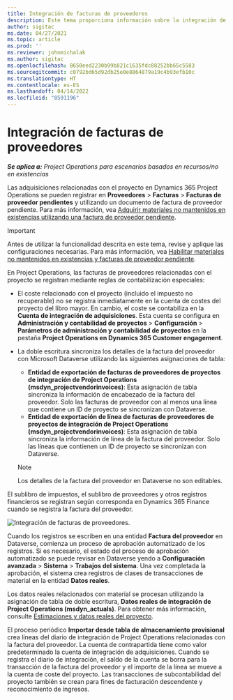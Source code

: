 ```yaml
---
title: Integración de facturas de proveedores
description: Este tema proporciona información sobre la integración de facturas del proveedor en Project Operations.
author: sigitac
ms.date: 04/27/2021
ms.topic: article
ms.prod: ''
ms.reviewer: johnmichalak
ms.author: sigitac
ms.openlocfilehash: 8650eed2230b99b821c1635fdc88252bb65c5583
ms.sourcegitcommit: c0792bd65d92db25e0e8864879a19c4b93efb10c
ms.translationtype: HT
ms.contentlocale: es-ES
ms.lasthandoff: 04/14/2022
ms.locfileid: "8591196"
---
```

# <a name="vendor-invoice-integration"></a>Integración de facturas de proveedores

_**Se aplica a:** Project Operations para escenarios basados en recursos/no en existencias_

Las adquisiciones relacionadas con el proyecto en Dynamics 365 Project Operations se pueden registrar en **Proveedores** > **Facturas** > **Facturas de proveedor pendientes** y utilizando un documento de factura de proveedor pendiente. Para más información, vea [Adquirir materiales no mantenidos en existencias utilizando una factura de proveedor pendiente](../procurement/pending-vendor-invoices.md).

> [!IMPORTANT]
> Antes de utilizar la funcionalidad descrita en este tema, revise y aplique las configuraciones necesarias. Para más información, vea [Habilitar materiales no mantenidos en existencias y facturas de proveedor pendiente](../procurement/configure-materials-nonstocked.md).

En Project Operations, las facturas de proveedores relacionadas con el proyecto se registran mediante reglas de contabilización especiales:

- El coste relacionado con el proyecto (incluido el impuesto no recuperable) no se registra inmediatamente en la cuenta de costes del proyecto del libro mayor. En cambio, el coste se contabiliza en la **Cuenta de integración de adquisiciones**. Esta cuenta se configura en **Administración y contabilidad de proyectos** > **Configuración** > **Parámetros de administración y contabilidad de proyectos** en la pestaña **Project Operations en Dynamics 365 Customer engagement**.
- La doble escritura sincroniza los detalles de la factura del proveedor con Microsoft Dataverse utilizando las siguientes asignaciones de tabla:

     - **Entidad de exportación de facturas de proveedores de proyectos de integración de Project Operations (msdyn_projectvendorinvoices)**: Esta asignación de tabla sincroniza la información de encabezado de la factura del proveedor. Solo las facturas de proveedor con al menos una línea que contiene un ID de proyecto se sincronizan con Dataverse.
     - **Entidad de exportación de línea de facturas de proveedores de proyectos de integración de Project Operations (msdyn_projectvendorinvoices)**: Esta asignación de tabla sincroniza la información de línea de la factura del proveedor. Solo las líneas que contienen un ID de proyecto se sincronizan con Dataverse.

     > [!NOTE]
     > Los detalles de la factura del proveedor en Dataverse no son editables.

El sublibro de impuestos, el sublibro de proveedores y otros registros financieros se registran según corresponda en Dynamics 365 Finance cuando se registra la factura del proveedor.

![Integración de facturas de proveedores.](media/DW7VendorInvoice.png)

Cuando los registros se escriben en una entidad **Factura del proveedor** en Dataverse, comienza un proceso de aprobación automatizado de los registros. Si es necesario, el estado del proceso de aprobación automatizado se puede revisar en Dataverse yendo a **Configuración avanzada** > **Sistema** > **Trabajos del sistema**. Una vez completada la aprobación, el sistema crea registros de clases de transacciones de material en la entidad **Datos reales**.

Los datos reales relacionados con material se procesan utilizando la asignación de tabla de doble escritura, **Datos reales de integración de Project Operations (msdyn_actuals)**. Para obtener más información, consulte [Estimaciones y datos reales del proyecto](resource-dual-write-estimates-actuals.md).

El proceso periódico **Importar desde tabla de almacenamiento provisional** crea líneas del diario de integración de Project Operations relacionadas con la factura del proveedor. La cuenta de contrapartida tiene como valor predeterminado la cuenta de integración de adquisiciones. Cuando se registra el diario de integración, el saldo de la cuenta se borra para la transacción de la factura del proveedor y el importe de la línea se mueve a la cuenta de coste del proyecto. Las transacciones de subcontabilidad del proyecto también se crean para fines de facturación descendente y reconocimiento de ingresos.
